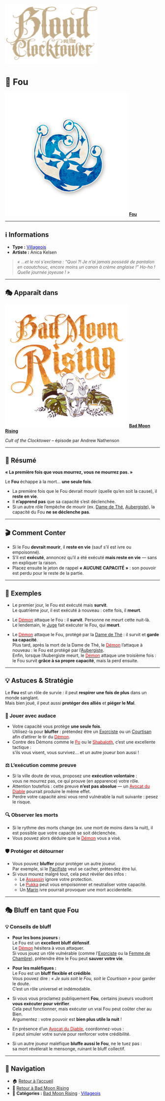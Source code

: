 <p align="left">
  <a href="/botc-fr-bambi/">
    <img src="../images/logo.png" alt="Accueil BotC FR" width="300">
  </a>
</p>

# 🤡 Fou  

[<img src="../images/Icon_fool.png" alt="Fou" width="400">](fou.md) [**Fou**](../bmr_roles/fou.md)

---

## ℹ️ Informations  

- **Type :** [<span style="color:blue">Villageois</span>](../villageois.md)  
- **Artiste :** Anica Kelsen  

> *« …et le roi s’exclama : “Quoi ?! Je n’ai jamais possédé de pantalon en caoutchouc, encore moins un canon à crème anglaise !” Ho-ho ! Quelle journée joyeuse ! »*

---

## 🎭 Apparaît dans  

[<img src="../images/Logo_bad_moon_rising-1.png" alt="Bad Moon Rising" width="400">](../bmr.md) [**Bad Moon Rising**](../bmr.md)  

*Cult of the Clocktower* – épisode par Andrew Nathenson  

---

## 📖 Résumé  

**« La première fois que vous mourrez, vous ne mourrez pas. »**

Le **Fou** échappe à la mort… **une seule fois**.

- La première fois que le Fou devrait mourir (quelle qu’en soit la cause), il **reste en vie**.  
- Il **n’apprend pas** que sa capacité s’est déclenchée.  
- Si un autre rôle l’empêche de mourir (ex. [Dame de Thé](damedethe.md), [Aubergiste](aubergiste.md)), la capacité du Fou **ne se déclenche pas**.  

---

## 🎬 Comment Conter  

- Si le Fou **devrait mourir**, il **reste en vie** (sauf s’il est ivre ou empoisonné).  
- S’il est **exécuté**, annoncez qu’il a été exécuté **mais reste en vie** — sans en expliquer la raison.  
- Placez ensuite le jeton de rappel **« AUCUNE CAPACITÉ »** : son pouvoir est perdu pour le reste de la partie.  

---

## 🧾 Exemples  

- Le premier jour, le Fou est exécuté mais **survit**.  
  Le quatrième jour, il est exécuté à nouveau : cette fois, il **meurt**.  

- Le [<span style="color:red">Démon</span>](../demons.md) attaque le Fou : il **survit**. Personne ne meurt cette nuit-là.  
  Le lendemain, le [Juge](../voyageurs/juge.md) fait exécuter le Fou, qui **meurt**.  

- Le [<span style="color:red">Démon</span>](../demons.md) attaque le Fou, protégé par la [Dame de Thé](damedethe.md) : il survit et **garde sa capacité**.  
  Plus tard, après la mort de la Dame de Thé, le [<span style="color:red">Démon</span>](../demons.md) l’attaque à nouveau : le Fou est protégé par l’[Aubergiste](aubergiste.md).  
  Enfin, lorsque l’Aubergiste meurt, le [<span style="color:red">Démon</span>](../demons.md) attaque une troisième fois :  
  le Fou survit **grâce à sa propre capacité**, mais la perd ensuite.  

---

## 💡 Astuces & Stratégie  

Le **Fou** est un rôle de survie : il peut **respirer une fois de plus** dans un monde sanglant.  
Mais bien joué, il peut aussi **protéger des alliés** et **piéger le Mal**.  

### 🤡 Jouer avec audace  

- Votre capacité vous protège **une seule fois**.  
  Utilisez-la pour **bluffer** : prétendez être un [Exorciste](exorciste.md) ou un [Courtisan](courtisan.md) afin d’attirer le tir du [<span style="color:red">Démon</span>](../demons.md).  
- Contre des Démons comme le [<span style="color:red">Po</span>](po.md) ou le [<span style="color:red">Shabaloth</span>](shabaloth.md), c’est une excellente tactique :  
  s’ils vous visent, vous survivez… et un autre joueur bon aussi !  

### ⚖️ L’exécution comme preuve  

- Si la ville doute de vous, proposez une **exécution volontaire** :  
  vous ne mourrez pas, ce qui prouve (en apparence) votre rôle.  
- Attention toutefois : cette preuve **n’est pas absolue** — un [<span style="color:red">Avocat du Diable</span>](avocatdudiable.md) pourrait produire le même effet.  
- Perdre votre capacité ainsi vous rend vulnérable la nuit suivante : pesez le risque.  

### 🔍 Observer les morts  

- Si le rythme des morts change (ex. une mort de moins dans la nuit), il est possible que votre capacité se soit déclenchée.  
- Vous pouvez alors déduire que le [<span style="color:red">Démon</span>](../demons.md) vous a visé.  

### 🛡️ Protéger et détourner  

- Vous pouvez **bluffer** pour protéger un autre joueur.  
  Par exemple, si le [Pacifiste](pacifiste.md) veut se cacher, prétendez être lui.  
- Si vous mourez malgré tout, cela peut révéler des infos :  
  - Le [<span style="color:red">Assassin</span>](assassin.md) ignore votre protection.  
  - Le [<span style="color:red">Pukka</span>](pukka.md) peut vous empoisonner et neutraliser votre capacité.  
  - Un [Marin](marin.md) ivre pourrait provoquer une mort accidentelle.  

---

## 🎭 Bluff en tant que Fou  

### 💡 Conseils de bluff  

- **Pour les bons joueurs :**  
  Le Fou est un **excellent bluff défensif**.  
  Le [<span style="color:red">Démon</span>](../demons.md) hésitera à vous attaquer.  
  Si vous jouez un rôle vulnérable (comme l’[Exorciste](exorciste.md) ou la [Femme de Chambre](femmedecha.md)), prétendre être le Fou peut **sauver votre vie**.  

- **Pour les maléfiques :**  
  Le Fou est un **bluff flexible et crédible**.  
  Vous pouvez dire : *« Je suis soit le Fou, soit le Courtisan »* pour garder le doute.  
  C’est un rôle universel et indémodable.  

- Si vous vous proclamez publiquement **Fou**, certains joueurs voudront **vous exécuter pour vérifier**.  
  Cela peut fonctionner, mais exécuter un vrai Fou peut coûter cher au Bien.  
  Argumentez : votre pouvoir est **bien plus utile la nuit** !  

- En présence d’un [<span style="color:red">Avocat du Diable</span>](avocatdudiable.md), coordonnez-vous :  
  il peut simuler votre survie pour renforcer votre crédibilité.  

- Si un autre joueur maléfique **bluffe aussi le Fou**, ne le tuez pas :  
  sa mort révélerait le mensonge, ruinant le bluff collectif.  

---

## 📂 Navigation  


- 🏠 [Retour à l’accueil](../README.md)   
- 🌙 [Retour à Bad Moon Rising](../bmr.md)  
- 📂 **Catégories :** [Bad Moon Rising](../bmr.md) · [<span style="color:blue">Villageois</span>](../villageois.md)
